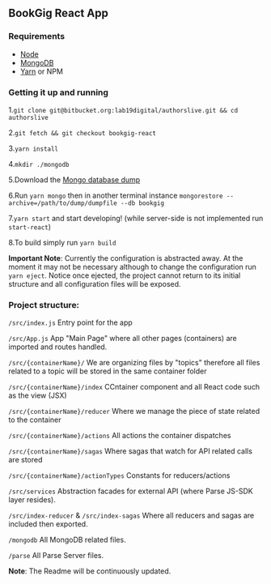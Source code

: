 ## BookGig React App

### Requirements

* [Node](https://nodejs.org/en/)
* [MongoDB](https://docs.mongodb.com/manual/installation/#mongodb-community-edition)
* [Yarn](https://yarnpkg.com/lang/en/docs/install/) or NPM


### Getting it up and running

1.`git clone git@bitbucket.org:lab19digital/authorslive.git && cd authorslive`

2.`git fetch && git checkout bookgig-react`

3.`yarn install`

4.`mkdir ./mongodb`

5.Download the [Mongo database dump](https://bitbucket.org/lab19digital/authorslive/downloads/dump)

6.Run `yarn mongo` then in another terminal instance `mongorestore --archive=/path/to/dump/dumpfile --db bookgig`

7.`yarn start` and start developing! (while server-side is not implemented run `start-react`)

8.To build simply run `yarn build`


**Important Note**: Currently the configuration is abstracted away. At the moment it may not be necessary
although to change the configuration run `yarn eject`.
Notice once ejected, the project cannot return to its initial structure and all configuration
files will be exposed.

### Project structure:

`/src/index.js` Entry point for the app

`/src/App.js` App "Main Page" where all other pages (containers) are imported and routes handled.

`/src/{containerName}/` We are organizing files by "topics" therefore all files related to
a topic will be stored in the same container folder

`/src/{containerName}/index` CCntainer component and all React code such as the view (JSX)

`/src/{containerName}/reducer` Where we manage the piece of state related to the container

`/src/{containerName}/actions` All actions the container dispatches

`/src/{containerName}/sagas` Where sagas that watch for API related calls are stored

`/src/{containerName}/actionTypes` Constants for reducers/actions


`/src/services`
Abstraction facades for external API (where Parse JS-SDK layer resides).

`/src/index-reducer` & `/src/index-sagas` Where all reducers and sagas are included then exported.

`/mongodb` All MongoDB related files.

`/parse` All Parse Server files.  



**Note**: The Readme will be continuously updated.